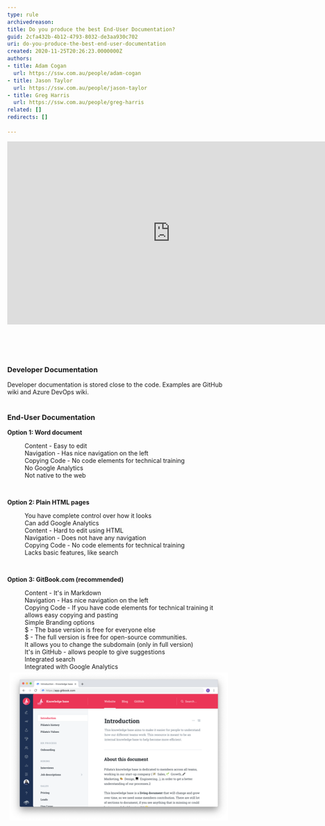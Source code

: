 ```yaml
---
type: rule
archivedreason: 
title: Do you produce the best End-User Documentation?
guid: 2cfa432b-4b12-4793-8032-de3aa930c702
uri: do-you-produce-the-best-end-user-documentation
created: 2020-11-25T20:26:23.0000000Z
authors:
- title: Adam Cogan
  url: https://ssw.com.au/people/adam-cogan
- title: Jason Taylor
  url: https://ssw.com.au/people/jason-taylor
- title: Greg Harris
  url: https://ssw.com.au/people/greg-harris
related: []
redirects: []

---
```



<div class="ms-rtestate-read ms-rte-embedcode ms-rte-embedil ms-rtestate-notify"><iframe width="750" height="422" src="https://www.youtube.com/embed/yfbKXqRAgOA" frameborder="0"></iframe> </div>​​​<br>
<br><excerpt class='endintro'></excerpt><br>
<h3 class="ssw15-rteElement-H3">​Developer Documentation​​<br></h3><p>Developer documentation is stored close to the code. Examples are GitHub wiki and Azure DevOps wiki.<br><br></p><h3 class="ssw15-rteElement-H3">End-User Documentation​​<br></h3><p><b>Option 1: Word document</b><br></p><dd class="ssw15-rteElement-FigureGood">​Content - Easy to edit<br></dd><dd class="ssw15-rteElement-FigureGood">Navigation - Has nice navigation on the left<br></dd><dd class="ssw15-rteElement-FigureBad">Copying Code - No code elements for technical training<br></dd><dd class="ssw15-rteElement-FigureBad">No Google Analytics</dd><dd class="ssw15-rteElement-FigureBad">Not native to the web</dd><p class="ssw15-rteElement-P"><br></p><p><b>Option 2: Plain HTML pages</b></p><dd class="ssw15-rteElement-FigureGood">​You have complete control over how it looks<br></dd><dd class="ssw15-rteElement-FigureGood">Can add Google Analytics<br></dd><dd class="ssw15-rteElement-FigureBad">Content - Hard to edit using HTML<br></dd><dd class="ssw15-rteElement-FigureBad">Navigation - Does not have any navigation<br></dd><dd class="ssw15-rteElement-FigureBad">Copying Code - No code elements for technical training<br></dd><dd class="ssw15-rteElement-FigureBad">Lacks basic features, like search<br></dd><p class="ssw15-rteElement-P">​<br></p><p><strong>Option 3: GitBook.com (recommended​)</strong></p><p></p><dd class="ssw15-rteElement-FigureGood">Content - It's in Markdown</dd><dd class="ssw15-rteElement-FigureGood">Navigation - Has nice navigation on the left<br></dd><dd class="ssw15-rteElement-FigureGood">Copying Code - If you have code elements for technical training it allows easy copying and pasting<br>Simple Branding options<br></dd><dd class="ssw15-rteElement-FigureGood">$ - The base version is free for everyone else</dd><dd class="ssw15-rteElement-FigureGood">$ - The full version is free for open-source communities. </dd><dd class="ssw15-rteElement-FigureGood">It allows you to change the subdomain (only in full version)<br></dd><dd class="ssw15-rteElement-FigureGood">It's in GitHub - allows people to give suggestions<br></dd><dd class="ssw15-rteElement-FigureGood">Integrated search</dd><dd class="ssw15-rteElement-FigureGood">Integrated with Google Analytics<br></dd><div><img src="gitbook.png" alt="gitbook.png" style="margin:5px;width:808px;" /><br><br></div><br><p></p>


